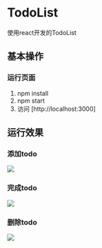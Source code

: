 TodoList
===

使用react开发的TodoList

基本操作
----

### 运行页面

1. npm install
2. npm start
3. 访问 [http://localhost:3000]

运行效果
----

### 添加todo
![](http://owzrnsei2.bkt.clouddn.com//QQ20180514-101514-HD.gif?imageMogr2/thumbnail/!100p)

### 完成todo
![](http://owzrnsei2.bkt.clouddn.com//QQ20180514-101612-HD.gif?imageMogr2/thumbnail/!100p)

### 删除todo
![](http://owzrnsei2.bkt.clouddn.com//QQ20180514-101701-HD.gif?imageMogr2/thumbnail/!100p)